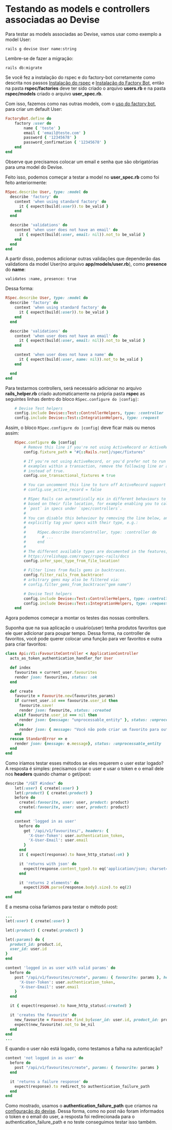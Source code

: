 # Testando as models e controllers associadas ao Devise

Para testar as models associadas ao Devise, vamos usar como exemplo a model User:

`rails g devise User name:string`

Lembre-se de fazer a migração:

`rails db:migrate`

Se você fez a instalação do rspec e do factory-bot corretamente como descrita nos passos [Instalação do rspec](instalacao-rspec.md) e [Instalação do Factory Bot](instalacao-factory-bot.md), então na pasta **rspec/factories** deve ter sido criado o arquivo **users.rb** e na pasta **rspec/models** criado o arquivo **user_spec.rb**. 

Com isso, fazemos como nas outras models, com o [uso do factory bot](uso-do-factory-bot.md), para criar um default User:

```ruby
FactoryBot.define do 
    factory :user do 
        name { 'teste' }
        email { 'email@teste.com' }
        password { '12345678' }
        password_confirmation { '12345678' }
    end
end
```

Observe que precisamos colocar um email e senha que são obrigatórias para uma model do Devise.

Feito isso, podemos começar a testar a model no **user_spec.rb** como foi feito anteriormente:

```ruby
RSpec.describe User, type: :model do
  describe 'factory' do
    context 'when using standard factory' do
      it { expect(build(:user)).to be_valid }
    end
  end

  describe 'validations' do
    context 'when user does not have an email' do
      it { expect(build(:user, email: nil)).not_to be_valid }
    end
  end
end
```

A partir disso, podemos adicionar outras validações que dependerão das validations da model User(no arquivo **app/models/user.rb**), como **presence** do **name**:

`validates :name, presence: true`

Dessa forma:

```ruby
RSpec.describe User, type: :model do
  describe 'factory' do
    context 'when using standard factory' do
      it { expect(build(:user)).to be_valid }
    end
  end

  describe 'validations' do
    context 'when user does not have an email' do
      it { expect(build(:user, email: nil)).not_to be_valid }
    end

    context 'when user does not have a name' do
      it { expect(build(:user, name: nil)).not_to be_valid }
    end

  end
end
```

Para testarmos controllers, será necessário adicionar no arquivo **rails_helper.rb** criado automaticamente na própria pasta **rspec** as seguintes linhas dentro do bloco `RSpec.configure do |config|`:

```ruby
    # Devise Test helpers
    config.include Devise::Test::ControllerHelpers, type: :controller
    config.include Devise::Test::IntegrationHelpers, type: :request
```

Assim, o bloco `RSpec.configure do |config|` deve ficar mais ou menos assim: 

```ruby
    RSpec.configure do |config|
        # Remove this line if you're not using ActiveRecord or ActiveRecord fixtures
        config.fixture_path = "#{::Rails.root}/spec/fixtures"

        # If you're not using ActiveRecord, or you'd prefer not to run each of your
        # examples within a transaction, remove the following line or assign false
        # instead of true.
        config.use_transactional_fixtures = true

        # You can uncomment this line to turn off ActiveRecord support entirely.
        # config.use_active_record = false

        # RSpec Rails can automatically mix in different behaviours to your tests
        # based on their file location, for example enabling you to call `get` and
        # `post` in specs under `spec/controllers`.
        #
        # You can disable this behaviour by removing the line below, and instead
        # explicitly tag your specs with their type, e.g.:
        #
        #     RSpec.describe UsersController, type: :controller do
        #       # ...
        #     end
        #
        # The different available types are documented in the features, such as in
        # https://relishapp.com/rspec/rspec-rails/docs
        config.infer_spec_type_from_file_location!

        # Filter lines from Rails gems in backtraces.
        config.filter_rails_from_backtrace!
        # arbitrary gems may also be filtered via:
        # config.filter_gems_from_backtrace("gem name")

        # Devise Test helpers
        config.include Devise::Test::ControllerHelpers, type: :controller
        config.include Devise::Test::IntegrationHelpers, type: :request
    end
```
Agora podemos começar a montar os testes das nossas controllers.

Suponha que na sua aplicação o usuário(user) tenha produtos favoritos que ele quer adicionar para poupar tempo. Dessa forma, na controller de favoritos, você pode querer colocar uma função para ver favoritos e outra para criar favoritos:

```ruby
class Api::V1::FavouriteController < ApplicationController
  acts_as_token_authentication_handler_for User

  def index
    favourites = current_user.favourites
    render json: favourites, status: :ok
  end

  def create
    favourite = Favourite.new(favourites_params)
    if current_user.id === favourite.user_id then
      favourite.save!
      render json: favourite, status: :created
    elsif favourite.user_id === nil then
      render json: {message: "unprocessable_entity" }, status: :unprocessable_entity
    else
      render json: { message: "Você não pode criar um favorito para outro usuário" }, status: :unauthorized
    end
  rescue StandardError => e
    render json: {message: e.message}, status: :unprocessable_entity
  end
end
```
Como iríamos testar esses métodos se eles requerem o user estar logado? A resposta é simples: precisamos criar o user e usar o token e o email dele nos **headers** quando chamar o get/post:

```ruby
describe "/GET #index" do
    let(:user) { create(:user) }
    let(:product) { create(:product) } 
    before do
      create(:favourite, user: user, product: product)
      create(:favourite, user: user, product: product)
    end

    context 'logged in as user'
      before do
        get '/api/v1/favourites/', headers: {
          'X-User-Token': user.authentication_token,
          'X-User-Email': user.email
        }
      end
      it { expect(response).to have_http_status(:ok) }

      it 'returns with json' do
        expect(response.content_type).to eq('application/json; charset=utf-8')
      end

      it 'returns 2 elements' do
        expect(JSON.parse(response.body).size).to eq(2)
    end
end
```

E a mesma coisa faríamos para testar o método post:

```ruby
...
let(:user) { create(:user) }

let(:product) { create(:product) }

let(:params) do {
  product_id: product.id,
  user_id: user.id
}
end

context 'logged in as user with valid params' do
  before do
    post "/api/v1/favourites/create", params: { favourite: params }, headers: {
      'X-User-Token': user.authentication_token,
      'X-User-Email': user.email
    }
  end

  it { expect(response).to have_http_status(:created) }

  it 'creates the favourite' do
    new_favourite = Favourite.find_by(user_id: user.id, product_id: product.id)
    expect(new_favourite).not_to be_nil
  end
end
...
```

E quando o user não está logado, como testamos a falha na autenticação?

```ruby
context 'not logged in as user' do
  before do
    post "/api/v1/favourites/create", params: { favourite: params }
  end

  it 'returns a failure response' do
    expect(response).to redirect_to authentication_failure_path
  end
end
```

Como mostrado, usamos o **authentication_failure_path** que criamos na [configuração do devise](../devise.md). Dessa forma, como no post não foram informados o token e o email do user, a resposta foi redirecionada para o authentication_failure_path e no teste conseguimos testar isso também.
